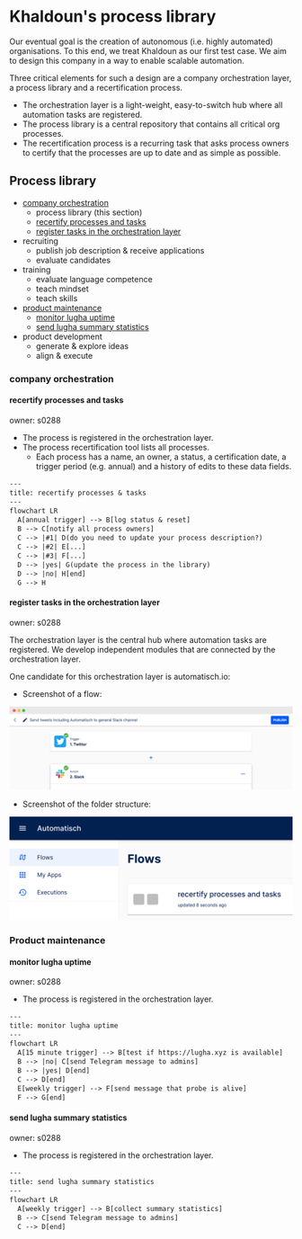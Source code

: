 # Khaldoun's process library

Our eventual goal is the creation of autonomous
(i.e. highly automated) organisations.
To this end, we treat Khaldoun as our first test case.
We aim to design this company in a way to enable scalable automation.

Three critical elements for such a design are a company
orchestration layer, a process library and a recertification process.

- The orchestration layer is a light-weight, easy-to-switch hub
  where all automation tasks are registered.
- The process library is a central repository that contains all
  critical org processes.
- The recertification process is a recurring task that asks
  process owners to certify that the processes are up to date
  and as simple as possible.

## Process library

- [company orchestration](#company-orchestration)
  - process library (this section)
  - [recertify processes and tasks](#recertify-processes-and-tasks)
  - [register tasks in the orchestration layer](#register-tasks-in-the-orchestration-layer)
- recruiting
  - publish job description & receive applications
  - evaluate candidates
- training
  - evaluate language competence
  - teach mindset
  - teach skills
- [product maintenance](#product-maintenance)
  - [monitor lugha uptime](#monitor-lugha-uptime)
  - [send lugha summary statistics](#send-lugha-summary-statistics)
- product development
  - generate & explore ideas
  - align & execute

### company orchestration

#### recertify processes and tasks

owner: s0288

- The process is registered in the orchestration layer.
- The process recertification tool lists all processes.
  - Each process has a name, an owner, a status, a certification date,
    a trigger period (e.g. annual) and a history of edits to these data fields.

~~~mermaid
---
title: recertify processes & tasks
---
flowchart LR
  A[annual trigger] --> B[log status & reset]
  B --> C[notify all process owners]
  C --> |#1| D(do you need to update your process description?)
  C --> |#2| E[...]
  C --> |#3| F[...]
  D --> |yes| G(update the process in the library)
  D --> |no| H[end]
  G --> H
~~~

#### register tasks in the orchestration layer

owner: s0288

The orchestration layer is the central hub
where automation tasks are registered.
We develop independent modules
that are connected by the orchestration layer.

One candidate for this orchestration layer is automatisch.io:

- Screenshot of a flow:
<img src="./imgs/screenshot-automatisch-flow.png">

- Screenshot of the folder structure:
<img src="./imgs/screenshot-automatisch-folder.png">

### Product maintenance

#### monitor lugha uptime

owner: s0288

- The process is registered in the orchestration layer.

~~~mermaid
---
title: monitor lugha uptime 
---
flowchart LR
  A[15 minute trigger] --> B[test if https://lugha.xyz is available]
  B --> |no| C[send Telegram message to admins]
  B --> |yes| D[end]
  C --> D[end]
  E[weekly trigger] --> F[send message that probe is alive]
  F --> G[end]
~~~

#### send lugha summary statistics

owner: s0288

- The process is registered in the orchestration layer.

~~~mermaid
---
title: send lugha summary statistics
---
flowchart LR
  A[weekly trigger] --> B[collect summary statistics] 
  B --> C[send Telegram message to admins]
  C --> D[end]
~~~
